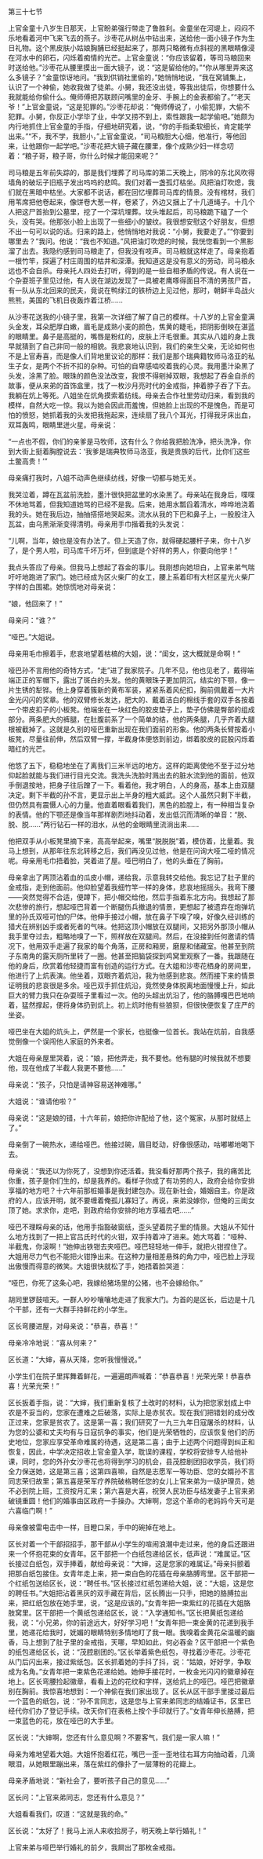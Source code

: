 第三十七节

上官金童十八岁生日那天，上官盼弟强行带走了鲁胜利。金童坐在河堤上，闷闷不乐地看着河中飞来飞去的燕子。沙枣花从树丛中钻出来，送给他一面小镜子作为生日礼物。这个黑皮肤小姑娘胸脯已经挺起来了，那两只略微有点斜视的黑眼睛像浸在河水中的卵石，闪烁着痴情的光芒。上官金童说：“你应该留着，等司马粮回来时送给他。”沙枣花从腰里摸出一面大镜子，说：“这是留给他的。”“你从哪里弄来这么多镜子？”金童惊讶地问。“我到供销社里偷的，”她悄悄地说，“我在窝铺集上，认识了一个神偷，她收我做了徒弟。小舅，我还没出徒，等我出徒后，你想要什么我就能给你偷什么。俺师傅把苏联顾问嘴里的金牙、手腕上的金表都偷了。”“老天爷！”上官金童说，“这是犯罪的。”沙枣花却说：“俺师傅说了，小偷犯罪，大偷不犯罪。小舅，你反正小学毕了业，中学又捞不到上，索性跟我一起学偷吧。”她颇为内行地抓住上官金童的手指，仔细地研究着，说，“你的手指柔软细长，肯定能学出来。”“不，我不学，我胆小，”上官金童说，“司马粮胆大心细，他准行，等他回来，让他跟你一起学吧。”沙枣花把大镜子藏在腰里，像个成熟少妇一样念叨着：“粮子哥，粮子哥，你什么时候才能回来呢？”

司马粮是五年前失踪的，那是我们埋葬了司马库的第二天晚上，阴冷的东北风吹得墙角的破坛子旧瓶子发出呜呜的悲鸣。我们对着一盏孤灯枯坐。风把油灯吹熄，我们就在黑暗中枯坐。大家都不说话，都在回忆埋葬司马库的情景。没有棺材，我们用苇席把他卷起来，像饼卷大葱一样，卷紧了，外边又捆上了十几道绳子。十几个人把这尸首抬到公墓里，挖了一个深坑埋葬。坟头堆起后，司马粮跪下磕了一个头，没有哭。他那张小脸上出现了一些细小的皱纹。我很想安慰这个好朋友，但想不出一句可以说的话。归来的路上，他悄悄地对我说：“小舅，我要走了。”“你要到哪里去？”我问。他说：“我也不知道。”风把油灯吹熄的时候，我恍惚看到一个黑影溜了出去。我隐约感到司马粮走了，但我没有吱声。司马粮就这样走了。母亲抱着一根竹竿，探遍了村庄周围的枯井和深潭。我知道这是没有意义的劳动，司马粮永远也不会自杀。母亲托人四处去打听，得到的是一些自相矛盾的传说。有人说在一个杂耍班子里见过他，有人说在湖边发现了一具被老鹰啄得面目不清的男孩尸首，有一队从东北回来的民夫，竟说在鸭绿江的铁桥边上见过他，那时，朝鲜半岛战火熊熊，美国的飞机日夜轰炸着江桥……

从沙枣花送我的小镜子里，我第一次详细了解了自己的模样。十八岁的上官金童满头金发，耳朵肥厚白嫩，眉毛是成熟小麦的颜色，焦黄的睫毛，把阴影倒映在湛蓝的眼睛里。鼻子是高挺的，嘴唇是粉红的，皮肤上汗毛很重。其实从八姐的身上我早就猜到了自己非同一般的相貌。我悲哀地认识到，我们的亲生父亲，无论如何也不是上官寿喜，而是像人们背地里议论的那样：我们是那个瑞典籍牧师马洛亚的私生子女，是两个不折不扣的杂种。可怕的自卑感啮咬着我的心灵。我用墨汁染黑了头发，涂黑了脸。眼珠的颜色没法改变，我恨不得剜掉双眼，我想起了吞金自杀的故事，便从来弟的首饰盒里，找了一枚沙月亮时代的金戒指，抻着脖子吞了下去。我躺在炕上等死。八姐坐在炕角摸索着纺线。母亲去合作社里劳动归来，看到我的模样，自然大吃一惊。我以为她会因此而羞愧，但她脸上出现的不是愧色，而是可怕的愤怒，她抓着我的头发把我拖起来，连续扇了我八个耳光，打得我牙床出血，双耳轰鸣，眼睛里迸火星。母亲说：

“一点也不假，你们的亲爹是马牧师，这有什么？你给我把脸洗净，把头洗净，你到大街上挺着胸膛说去：‘我爹是瑞典牧师马洛亚，我是贵族的后代，比你们这些土鳖高贵！’”

母亲痛打我时，八姐不动声色继续纺线，好像一切都与她无关。

我哭泣着，蹲在瓦盆前洗脸，墨汁很快把盆里的水染黑了。母亲站在我身后，喋喋不休地骂着，但我知道她骂的已经不是我。后来，她用水瓢舀着清水，哗哗地浇着我的头。她在我后边，抽抽搭搭地哭起来。流水从我的下巴和鼻子上，一股股注入瓦盆，由乌黑渐渐变得清明。母亲用手巾揩着我的头发说：

“儿啊，当年，娘也是没有办法了。但上天造了你，就得硬起腰杆子来，你十八岁了，是个男人啦，司马库千坏万坏，但到底是个好样的男人，你要向他学！”

我点头答应了母亲。但我马上想起了吞金的事儿。我刚想向她坦白，上官来弟气喘吁吁地跑进了家门。她已经成为区火柴厂的女工，腰上系着印有大栏区星光火柴厂字样的白围裙。她惊慌地对母亲说：

“娘，他回来了！”

母亲问：“谁？”

“哑巴。”大姐说。

母亲用毛巾擦着手，悲哀地望着枯槁的大姐，说：“闺女，这大概就是命啊！”

哑巴孙不言用他的奇特方式，“走”进了我家院子。几年不见，他也见老了，戴得端端正正的军帽下，露出了斑白的头发。他的黄眼珠子更加阴沉，结实的下颚，像一片生锈的犁铧。他上身穿着簇新的黄布军装，紧紧系着风纪扣，胸前佩戴着一大片金光闪闪的奖章。他的双臂修长发达，肥大的、戴着洁白的棉线手套的双手各按着一个带皮扣子的小板凳。他端坐在一块红色的胶皮垫子上，垫子仿佛是臀部的组成部分。两条肥大的裤腿，在肚腹前系了一个简单的结，他的两条腿，几乎齐着大腿根被截掉了。这就是久别的哑巴重新出现在我们面前的形象。他的两条长臂按着小板凳，尽量往前伸，然后双臂一撑，半截身体便悠到前边，绑着胶皮的屁股闪烁着暗红的光芒。

他悠了五下，稳稳地坐在了离我们三米半远的地方。这样的距离使他不至于过分地仰起脸就能与我们进行目光交流。我洗头洗脸时溅出去的脏水流到他的面前，他双手倒退按地，把身子往后蹭了一下。看着他，我才明白，人的身高，基本上由双腿决定。剩下半截的孙不言，更显示出上半身的粗大威武。这个人虽然只剩下半截，但仍然具有震慑人心的力量。他直着眼看着我们，黑色的脸膛上，有一种相当复杂的表情。他的下颚还是像当年那样剧烈地抖动着，发出低沉而清晰的单音：“脱、脱、脱……”两行钻石一样的泪水，从他的金眼睛里流淌出来……

他把双手从小板凳里摘下来，高高举起来，嘴里“脱脱脱”着，模仿着，比量着。我马上想到，从那年往东北转移之后，我们再没见过他，他是在问询大哑二哑的情况呢。母亲用毛巾捂着脸，哭着进了屋。哑巴明白了，他的头垂在了胸前。

母亲拿出了两顶沾着血的瓜皮小帽，递给我，示意我转交给他。我忘记了肚子里的金戒指，走到他面前。他仰脸望着我细竹竿一样的身体，悲哀地摇摇头。我弯下腰——突然觉得不合适，便蹲下，把小帽交给他，然后手指着东北方向。我想起了那次悲惨的旅行，想起哑巴背着一个断腿伤兵撤退的情景，更想起了被遗弃在炮弹坑里的孙氏双哑可怕的尸体。他伸手接过小帽，放在鼻子下嗅了嗅，好像久经训练的猎犬在辨别凶手或者死者的气味。他把这顶小帽放在双腿间，又把另外那顶小帽从我手里夺过去，粗略地嗅了一下，照样放在双腿间。然后，在没接到任何邀请的情况下，他用双手走遍了我家的每个角落，正房和厢房，磨屋和储藏室。他甚至到院子东南角的露天厕所里转了一圈。他甚至把脑袋探到鸡窝里观察了一番。我跟随在他的身后，欣赏着他轻捷而富有创造的运行方式。在大姐和沙枣花栖身的房间里，他进行了上炕表演。他坐着，双眼齐着炕沿，我为他感到悲哀。然而接下来的情景证明我的悲哀很是多余。哑巴双手抓住炕沿，竟然使身体脱离地面慢慢上升，如此巨大的臂力我只在杂耍班子里看过一次。他的头超出炕沿了，他的胳膊嘎巴巴地响着，猛然撑起，便将身体扔到炕上。初上炕时他有些狼狈，但很快便恢复了庄严的坐姿。

哑巴坐在大姐的炕头上，俨然是一个家长，也挺像一位首长。我站在炕前，自我感觉倒像一个误闯他人家庭的外来者。

大姐在母亲屋里哭着，说：“娘，把他弄走，我不要他。他有腿的时候我就不想要他，现在他成了半截人我更不要他……”

母亲说：“孩子，只怕是请神容易送神难哪。”

大姐说：“谁请他啦？”

母亲说：“这是娘的错，十六年前，娘把你许配给了他，这个冤家，从那时就结上了。”

母亲倒了一碗热水，递给哑巴。他接过碗，眉目眨动，好像很感动，咕嘟嘟地喝下去。

母亲说：“我还以为你死了，没想到你还活着。我没看好那两个孩子，我的痛苦比你重，孩子是你们生的，却是我养的。看样子你成了有功劳的人，政府会给你安排享福的地方吧？十六年前那桩婚事是我封建包办。现在新社会，婚姻自主。你是政府的人，应该开明，就不要缠着俺孤儿寡妇了。再说，来弟没嫁你，但俺的三闺女顶了她。求求你，走吧，到政府给你安排的地方享福去吧……”

哑巴不理睬母亲的话，他用手指豁破窗纸，歪头望着院子里的情景。大姐从不知什么地方找到了一把上官吕氏时代的火钳，双手持着冲了进来。她大骂着：“哑种、半截鬼，你滚啊！”她伸出铁钳去夹哑巴。哑巴轻轻地一伸手，就把火钳捏住了。大姐用尽力气也不能把火钳挣出来。在这种力量相差悬殊的角力中，哑巴脸上浮现出傲慢而得意的微笑。大姐很快就松了手，她捂着脸哭道：

“哑巴，你死了这条心吧，我嫁给猪场里的公猪，也不会嫁给你。”

胡同里锣鼓喧天。一群人吵吵嚷嚷地走进了我家大门。为首的是区长，后边是十几个干部，还有一大群手持鲜花的小学生。

区长弯腰进屋，对母亲说：“恭喜，恭喜！”

母亲冷冷地说：“喜从何来？”

区长道：“大婶，喜从天降，您听我慢慢说。”

小学生们在院子里挥舞着鲜花，一遍遍朗声喊着：“恭喜恭喜！光荣光荣！恭喜恭喜！光荣光荣！”

区长扳着手指，说：“大婶，我们重新复核了土改时的材料，认为把您家划成上中农是不妥当的，您家在遭难之后破落，实际上是赤贫农。现在我们把错划的成分改正过来，您家是贫农了。这是第一喜；我们研究了一九三九年日寇屠杀的材料，认为您的公婆和丈夫均有与日寇抗争的事实，他们是光荣牺牲的，应该恢复他们的历史地位，您家应享受革命难属的待遇，这是第二喜；由于上述两个问题得到纠正和恢复，因此，中学决定招收上官金童入学，耽误的课程，学校将安排专人给他补课，同时，您的外孙女沙枣花也将得到学习的机会，县茂腔剧团招收学员，我们将全力保送她，这是第三喜；这第四喜嘛，自然是志愿军一等功臣、您的女婿孙不言同志荣归故里；第五喜是荣军疗养院破格聘任您的女儿上官来弟为一级护理员，她不必到院上班，工资按月汇来；第六喜是大喜，祝贺人民功臣与结发妻子上官来弟破镜重圆！他们的婚事由区政府一手操办。大婶啊，您这个革命的老妈妈今天可是六喜临门啊！”

母亲像被雷电击中一样，目瞪口呆，手中的碗掉在地上。

区长对着一个干部招招手，那干部从小学生的喧闹浪潮中走过来，他的身后还跟进来一个怀抱花束的女青年。区干部把一个白纸包递给区长，低声说：“难属证。”区长接过白纸包，双手捧着，献给母亲说：“大婶，这是您家的难属证。”母亲抖颤着把那白纸包接住。女青年走上来，把一束白色的花插在母亲胳膊弯里。区干部把一个红纸包送给区长，说：“聘任书。”区长接过红纸包递给大姐，说：“大姐，这是您的聘任书。”大姐把沾着黑灰的双手藏在背后，区长腾出一只手，把她的胳膊拉出来，把红纸包放在她手里，说，“这是应该的。”女青年把一束紫红的花插在大姐胳肢窝里。区干部把一个黄纸包递给区长，说：“入学通知书。”区长把黄纸包递给我，说：“小兄弟，你的前途远大，好好学习吧！”女青年把一束金黄的花递到我手里，她递花给我时，妩媚的眼睛特别多情地盯了我一眼。我嗅着金黄花朵温暖的幽香，马上想到了肚子里的金戒指，天哪，早知如此，何必吞金？区干部把一个紫色的纸包递给区长，说：“茂腔剧团的。”区长举着紫色纸包，寻找着沙枣花。沙枣花从门后闪出来，接过紫纸包。区长抓着她的手抖了抖，说：“姑娘，好好学，争取成为名角。”女青年把一束紫色花递给她。她伸手接花时，一枚金光闪闪的徽章掉在地上。区长弯腰捡起徽章，看看上边的花纹和字样，送给炕上的哑巴。哑巴把徽章别在胸前。我惊喜地想到：一个神偷在我们家出现了。区长从区干部手里接过最后一个蓝色的纸包，说：“孙不言同志，这是您与上官来弟同志的结婚证书，区里已经代你们办了登记手续。改天你们在表格上按个手印就行了。”女青年伸长胳膊，把一束蓝色的花，放在哑巴的大手里。

区长说：“大婶啊，您还有什么意见啊？不要客气，我们是一家人嘛！”

母亲为难地望着大姐。大姐怀抱着红花，嘴巴一歪一歪地往右耳方向抽动着，几滴眼泪，从她眼里蹦出来，落在紫红的像扑了一层薄粉的花瓣上。

母亲矛盾地说：“新社会了，要听孩子自己的意见……”

区长问：“上官来弟同志，您还有什么意见？”

大姐看看我们，叹道：“这就是我的命。”

区长说：“太好了！我马上派人来收拾房子，明天晚上举行婚礼！”

上官来弟与哑巴举行婚礼的前夕，我屙出了那枚金戒指。